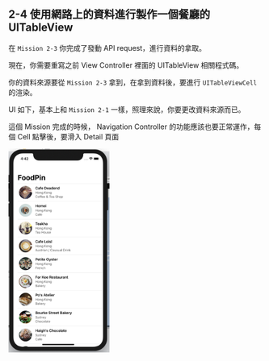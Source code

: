 ## 2-4 使用網路上的資料進行製作一個餐廳的 UITableView

在 `Mission 2-3` 你完成了發動 API request，進行資料的拿取。

現在，你需要重寫之前 View Controller 裡面的 UITableView 相關程式碼。

你的資料來源要從 `Mission 2-3` 拿到，在拿到資料後，要進行 `UITableViewCell` 的渲染。

UI 如下，基本上和 `Mission 2-1` 一樣，照理來說，你要更改資料來源而已。

這個 Mission 完成的時候， Navigation Controller 的功能應該也要正常運作，每個 Cell 點擊後，要滑入 Detail 頁面

<img src="./resources/tableVIew_2_1_1.png" alt="drawing" width="200"/>